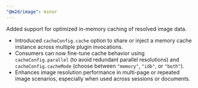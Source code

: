 ```yaml
---
"@m2d/image": minor
---
```


Added support for optimized in-memory caching of resolved image data.

- Introduced `cacheConfig.cache` option to share or inject a memory cache instance across multiple plugin invocations.
- Consumers can now fine-tune cache behavior using `cacheConfig.parallel` (to avoid redundant parallel resolutions) and `cacheConfig.cacheMode` (choose between `"memory"`, `"idb"`, or `"both"`).
- Enhances image resolution performance in multi-page or repeated image scenarios, especially when used across sessions or documents.
